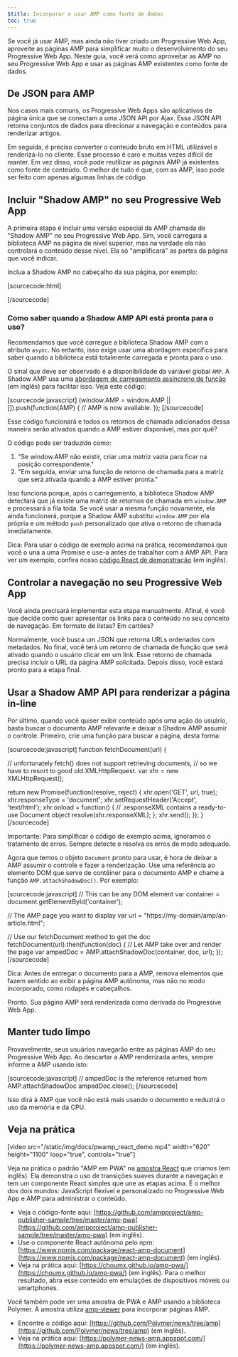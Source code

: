 ```yaml
---
$title: Incorporar e usar AMP como fonte de dados
toc: true
---
```



Se você já usar AMP, mas ainda não tiver criado um Progressive Web App, aproveite as páginas AMP para simplificar muito o desenvolvimento do seu Progressive Web App. Neste guia, você verá como aproveitar as AMP no seu Progressive Web App e usar as páginas AMP existentes como fonte de dados.

## De JSON para AMP

Nos casos mais comuns, os Progressive Web Apps são aplicativos de página única que se conectam a uma JSON API por Ajax. Essa JSON API retorna conjuntos de dados para direcionar a navegação e conteúdos para renderizar artigos.

Em seguida, é preciso converter o conteúdo bruto em HTML utilizável e renderizá-lo no cliente. Esse processo é caro e muitas vezes difícil de manter. Em vez disso, você pode reutilizar as páginas AMP já existentes como fonte de conteúdo. O melhor de tudo é que, com as AMP, isso pode ser feito com apenas algumas linhas de código.

## Incluir "Shadow AMP" no seu Progressive Web App

A primeira etapa é incluir uma versão especial da AMP chamada de "Shadow AMP" no seu Progressive Web App. Sim, você carregará a biblioteca AMP na página de nível superior, mas na verdade ela não controlará o conteúdo desse nível. Ela só "amplificará" as partes da página que você indicar.

Inclua a Shadow AMP no cabeçalho da sua página, por exemplo:

[sourcecode:html]
<!-- Asynchronously load the AMP-with-Shadow-DOM runtime library. -->
<script async src="https://cdn.ampproject.org/shadow-v0.js"></script>
[/sourcecode]

### Como saber quando a Shadow AMP API está pronta para o uso?

Recomendamos que você carregue a biblioteca Shadow AMP com o atributo `async`. No entanto, isso exige usar uma abordagem específica para saber quando a biblioteca está totalmente carregada e pronta para o uso.

O sinal que deve ser observado é a disponibilidade da variável global `AMP`. A Shadow AMP usa uma [abordagem de carregamento assíncrono de função](http://mrcoles.com/blog/google-analytics-asynchronous-tracking-how-it-work/) (em inglês) para facilitar isso. Veja este código:

[sourcecode:javascript]
(window.AMP = window.AMP || []).push(function(AMP) {
  // AMP is now available.
});
[/sourcecode]

Esse código funcionará e todos os retornos de chamada adicionados dessa maneira serão ativados quando a AMP estiver disponível, mas por quê?

O código pode ser traduzido como:

  1. "Se window.AMP não existir, criar uma matriz vazia para ficar na posição correspondente."
  1. "Em seguida, enviar uma função de retorno de chamada para a matriz que será ativada quando a AMP estiver pronta."

Isso funciona porque, após o carregamento, a biblioteca Shadow AMP detectará que já existe uma matriz de retornos de chamada em `window.AMP` e processará a fila toda. Se você usar a mesma função novamente, ela ainda funcionará, porque a Shadow AMP substitui `window.AMP` por ela própria e um método `push` personalizado que ativa o retorno de chamada imediatamente.

Dica: Para usar o código de exemplo acima na prática, recomendamos que você o una a uma Promise e use-a antes de trabalhar com a AMP API. Para ver um exemplo, confira nosso [código React de demonstração](https://github.com/ampproject/amp-publisher-sample/blob/master/amp-pwa/src/components/amp-document/amp-document.js#L20) (em inglês).

## Controlar a navegação no seu Progressive Web App

Você ainda precisará implementar esta etapa manualmente. Afinal, é você que decide como quer apresentar os links para o conteúdo no seu conceito de navegação. Em formato de listas? Em cartões?

Normalmente, você busca um JSON que retorna URLs ordenados com metadados. No final, você terá um retorno de chamada de função que será ativado quando o usuário clicar em um link. Esse retorno de chamada precisa incluir o URL da página AMP solicitada. Depois disso, você estará pronto para a etapa final.

## Usar a Shadow AMP API para renderizar a página in-line

Por último, quando você quiser exibir conteúdo após uma ação do usuário, basta buscar o documento AMP relevante e deixar a Shadow AMP assumir o controle. Primeiro, crie uma função para buscar a página, desta forma:

[sourcecode:javascript]
function fetchDocument(url) {

  // unfortunately fetch() does not support retrieving documents,
  // so we have to resort to good old XMLHttpRequest.
  var xhr = new XMLHttpRequest();

  return new Promise(function(resolve, reject) {
    xhr.open('GET', url, true);
    xhr.responseType = 'document';
    xhr.setRequestHeader('Accept', 'text/html');
    xhr.onload = function() {
      // .responseXML contains a ready-to-use Document object
      resolve(xhr.responseXML);
    };
    xhr.send();
  });
}
[/sourcecode]

Importante: Para simplificar o código de exemplo acima, ignoramos o tratamento de erros. Sempre detecte e resolva os erros de modo adequado.

Agora que temos o objeto `Document` pronto para usar, é hora de deixar a AMP assumir o controle e fazer a renderização. Use uma referência ao elemento DOM que serve de contêiner para o documento AMP e chame a função `AMP.attachShadowDoc()`. Por exemplo:

[sourcecode:javascript]
// This can be any DOM element
var container = document.getElementById('container');

// The AMP page you want to display
var url = "https://my-domain/amp/an-article.html";

// Use our fetchDocument method to get the doc
fetchDocument(url).then(function(doc) {
  // Let AMP take over and render the page
  var ampedDoc = AMP.attachShadowDoc(container, doc, url);
});
[/sourcecode]

Dica: Antes de entregar o documento para a AMP, remova elementos que fazem sentido ao exibir a página AMP autônoma, mas não no modo incorporado, como rodapés e cabeçalhos.

Pronto. Sua página AMP será renderizada como derivada do Progressive Web App.

## Manter tudo limpo

Provavelmente, seus usuários navegarão entre as páginas AMP do seu Progressive Web App. Ao descartar a AMP renderizada antes, sempre informe a AMP usando isto:

[sourcecode:javascript]
// ampedDoc is the reference returned from AMP.attachShadowDoc
ampedDoc.close();
[/sourcecode]

Isso dirá à AMP que você não está mais usando o documento e reduzirá o uso da memória e da CPU.

## Veja na prática

[video src="/static/img/docs/pwamp_react_demo.mp4" width="620" height="1100" loop="true", controls="true"]

Veja na prática o padrão "AMP em PWA" na [amostra React](https://github.com/ampproject/amp-publisher-sample/tree/master/amp-pwa) que criamos (em inglês). Ela demonstra o uso de transições suaves durante a navegação e tem um componente React simples que une as etapas acima. É o melhor dos dois mundos: JavaScript flexível e personalizado no Progressive Web App e AMP para administrar o conteúdo.

* Veja o código-fonte aqui: [https://github.com/ampproject/amp-publisher-sample/tree/master/amp-pwa](https://github.com/ampproject/amp-publisher-sample/tree/master/amp-pwa) (em inglês).
* Use o componente React autônomo pelo npm: [https://www.npmjs.com/package/react-amp-document](https://www.npmjs.com/package/react-amp-document) (em inglês).
* Veja na prática aqui: [https://choumx.github.io/amp-pwa/](https://choumx.github.io/amp-pwa/) (em inglês). Para o melhor resultado, abra esse conteúdo em emulações de dispositivos móveis ou smartphones.

Você também pode ver uma amostra de PWA e AMP usando a biblioteca Polymer. A amostra utiliza [amp-viewer](https://github.com/PolymerLabs/amp-viewer/) para incorporar páginas AMP.

* Encontre o código aqui: [https://github.com/Polymer/news/tree/amp](https://github.com/Polymer/news/tree/amp) (em inglês).
* Veja na prática aqui: [https://polymer-news-amp.appspot.com/](https://polymer-news-amp.appspot.com/) (em inglês).


